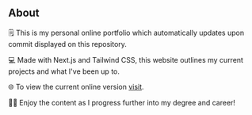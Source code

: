 ## About

🗒️ This is my personal online portfolio which automatically updates upon commit displayed on this repository.

💻 Made with Next.js and Tailwind CSS, this website outlines my current projects and what I've been up to.

🌐 To view the current online version [visit](https://bilon.netlify.app).

🧑‍🔬 Enjoy the content as I progress further into my degree and career!
